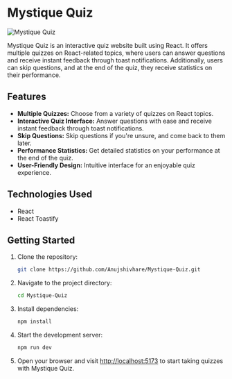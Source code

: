 # Mystique Quiz

![Mystique Quiz](https://i.ibb.co/ZHY9FCY/Mystique-Quiz.png)

Mystique Quiz is an interactive quiz website built using React. It offers multiple quizzes on React-related topics, where users can answer questions and receive instant feedback through toast notifications. Additionally, users can skip questions, and at the end of the quiz, they receive statistics on their performance.

## Features

- **Multiple Quizzes:** Choose from a variety of quizzes on React topics.
- **Interactive Quiz Interface:** Answer questions with ease and receive instant feedback through toast notifications.
- **Skip Questions:** Skip questions if you're unsure, and come back to them later.
- **Performance Statistics:** Get detailed statistics on your performance at the end of the quiz.
- **User-Friendly Design:** Intuitive interface for an enjoyable quiz experience.

## Technologies Used

- React
- React Toastify

## Getting Started

1. Clone the repository:

    ```bash
    git clone https://github.com/Anujshivhare/Mystique-Quiz.git
    ```

2. Navigate to the project directory:

    ```bash
    cd Mystique-Quiz
    ```

3. Install dependencies:

    ```bash
    npm install
    ```

4. Start the development server:

    ```bash
    npm run dev
    ```

5. Open your browser and visit [http://localhost:5173](http://localhost:5173) to start taking quizzes with Mystique Quiz.
